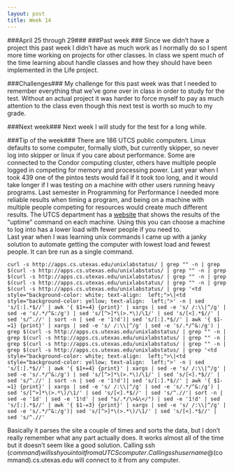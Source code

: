 ```yaml
---
layout: post
title: Week 14
---
```


###April 25 through 29###
###Past week ###
Since we didn’t have a project this past week I didn’t have as much work as I normally do so I spent more time working on projects for other classes. In class we spent much of the time learning about handle classes and how they should have been implemented in the Life project.  

###Challenges###
My challenge for this past week was that I needed to remember everything that we’ve gone over in class in order to study for the test. Without an actual project it was harder to force myself to pay as much attention to the class even though this next test is worth so much to my grade. 

###Next week###
Next week I will study for the test for a long while.

###Tip of the week###
There are 186 UTCS public computers. Linux defaults to some computer, formally sloth, but currently skipper, so never log into skipper or linux if you care about performance. Some are connected to the Condor computing cluster, others have multiple people logged in competing for memory and processing power. Last year when I took 439 one of the pintos tests would fail if it took too long, and it would take longer if I was testing on a machine with other users running heavy programs. Last semester in Programming for Performance I needed more reliable results when timing a program, and being on a machine with multiple people competing for resources would create much different results. The UTCS department has a [website](http://apps.cs.utexas.edu/unixlabstatus/) that shows the results of the “uptime” command on each machine. Using this you can choose a machine to log into has a lower load with fewer people if you need to.     
Last year when I was learning unix commands I came up with a janky solution to automate getting the computer with lowest load and fewest people. It can bre run as a single command.      
      
```
curl -s http://apps.cs.utexas.edu/unixlabstatus/ | grep "" -n | grep $(curl -s http://apps.cs.utexas.edu/unixlabstatus/ | grep "" -n | grep $(curl -s http://apps.cs.utexas.edu/unixlabstatus/ | grep "" -n | grep $(curl -s http://apps.cs.utexas.edu/unixlabstatus/ | grep "" -n | grep $(curl -s http://apps.cs.utexas.edu/unixlabstatus/ | grep '<td style="background-color: white; text-align:  left;">\|<td style="background-color: yellow; text-align:  left;">' -n | sed 's/[:].*$//' | awk '{ $1+=4} {print}' | xargs | sed -e 's/ /:\\|^/g' | sed -e 's/.*/^&:/g') | sed 's/[^>]*\(>.*\)/\1/' | sed 's/[<].*$//' | sed 's/^.//' | sort -n | sed -e '1!d')| sed 's/[:].*$//' | awk '{ $1-=1} {print}' | xargs | sed -e 's/ /:\\|^/g' | sed -e 's/.*/^&:/g') | grep $(curl -s http://apps.cs.utexas.edu/unixlabstatus/ | grep "" -n | grep $(curl -s http://apps.cs.utexas.edu/unixlabstatus/ | grep "" -n | grep $(curl -s http://apps.cs.utexas.edu/unixlabstatus/ | grep "" -n | grep $(curl -s http://apps.cs.utexas.edu/unixlabstatus/ | grep '<td style="background-color: white; text-align:  left;">\|<td style="background-color: yellow; text-align:  left;">' -n | sed 's/[:].*$//' | awk '{ $1+=4} {print}' | xargs | sed -e 's/ /:\\|^/g' | sed -e 's/.*/^&:/g') | sed 's/[^>]*\(>.*\)/\1/' | sed 's/[<].*$//' | sed 's/^.//' | sort -n | sed -e '1!d')| sed 's/[:].*$//' | awk '{ $1-=1} {print}' | xargs | sed -e 's/ /:\\|^/g' | sed -e 's/.*/^&:/g') | sed 's/[^>]*\(>.*\)/\1/' | sed 's/[<].*$//' | sed 's/^.//'| sort -n | sed -e '1d' | sed -e '1!d' | sed "s/.*/\>&\</") | sed -e '1!d' | sed 's/[:].*$//' | awk '{ $1-=3} {print}' | xargs | sed -e 's/ /:\\|^/g' | sed -e 's/.*/^&:/g')| sed 's/[^>]*\(>.*\)/\1/' | sed 's/[<].*$//' | sed 's/^.//'
```      
      
Basically it parses the site a couple of times and sorts the data, but I don’t really remember what any part actually does. It works almost all of the time but it doesn’t seem like a good solution. Calling ssh $(command) will ssh you into it from a UTCS computer. Calling ssh username@$(command).cs.utexas.edu will connect to it from any computer.     

